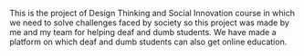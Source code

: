 This is the project of Design Thinking and Social Innovation course in which we need to solve challenges faced by society so this project was made by me and my team for helping deaf and dumb students. 
We have made a platform on which deaf and dumb students can also get online education.

